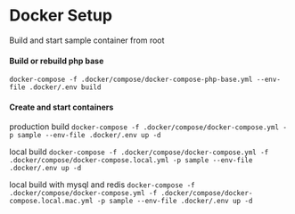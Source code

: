 # Docker Setup

Build and start sample container from root

#### Build or rebuild php base

`docker-compose -f .docker/compose/docker-compose-php-base.yml --env-file .docker/.env build`

#### Create and start containers
production build
`docker-compose -f .docker/compose/docker-compose.yml -p sample --env-file .docker/.env up -d`

local build
`docker-compose -f .docker/compose/docker-compose.yml -f .docker/compose/docker-compose.local.yml -p sample --env-file .docker/.env up -d`

local build with mysql and redis
`docker-compose -f .docker/compose/docker-compose.yml -f .docker/compose/docker-compose.local.mac.yml -p sample --env-file .docker/.env up -d`
